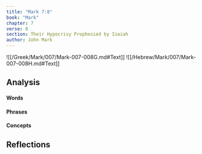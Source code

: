 ```yaml
---
title: "Mark 7:8"
book: "Mark"
chapter: 7
verse: 8
section: Their Hypocrisy Prophesied by Isaiah
author: John Mark
---
```

![[/Greek/Mark/007/Mark-007-008G.md#Text]]
![[/Hebrew/Mark/007/Mark-007-008H.md#Text]]

## Analysis

#### Words

#### Phrases

#### Concepts

## Reflections
